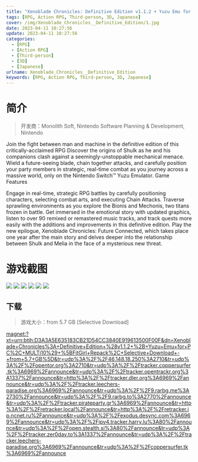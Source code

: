 ```yaml
---
title: "Xenoblade Chronicles: Definitive Edition v1.1.2 + Yuzu Emu for PC"
tags: [RPG, Action RPG, Third-person, 3D, Japanese]
cover: /img/Xenoblade_Chronicles__Definitive_Edition/1.jpg
date: 2023-04-11 10:27:56
update: 2023-04-11 10:27:56
categories: 
  - [RPG]
  - [Action RPG]
  - [Third-person]
  - [3D]
  - [Japanese]
urlname: Xenoblade_Chronicles__Definitive_Edition
keywords: [RPG, Action RPG, Third-person, 3D, Japanese]
---
```

# 简介

> 开发商：Monolith Soft, Nintendo Software Planning & Development, Nintendo

Join the fight between man and machine in the definitive edition of this critically-acclaimed RPG
Discover the origins of Shulk as he and his companions clash against a seemingly-unstoppable mechanical menace. Wield a future-seeing blade, chain together attacks, and carefully position your party members in strategic, real-time combat as you journey across a massive world, only on the Nintendo Switch™ Yuzu Emulator.
Game Features

Engage in real-time, strategic RPG battles by carefully positioning characters, selecting combat arts, and executing Chain Attacks.
Traverse sprawling environments as you explore the Bionis and Mechonis, two titans frozen in battle.
Get immersed in the emotional story with updated graphics, listen to over 90 remixed or remastered music tracks, and track quests more easily with the additions and improvements in this definitive edition.
Play the new epilogue, Xenoblade Chronicles: Future Connected, which takes place one year after the main story and delves deeper into the relationship between Shulk and Melia in the face of a mysterious new threat.

# 游戏截图

![](/img/Xenoblade_Chronicles__Definitive_Edition/2.jpg)
![](/img/Xenoblade_Chronicles__Definitive_Edition/3.jpg)
![](/img/Xenoblade_Chronicles__Definitive_Edition/4.jpg)
![](/img/Xenoblade_Chronicles__Definitive_Edition/5.jpg)
![](/img/Xenoblade_Chronicles__Definitive_Edition/6.jpg)
![](/img/Xenoblade_Chronicles__Definitive_Edition/7.jpg)


## 下载

> 游戏大小：from 5.7 GB [Selective Download]

[magnet:?xt=urn:btih:D3A3A5E635183CB21D54CC3840E919613500F00F&amp;dn=Xenoblade+Chronicles%3A+Definitive+Edition+%28v1.1.2+%2B+Yuzu+Emu+for+PC%2C+MULTi10%29+%5BFitGirl+Repack%2C+Selective+Download+-+from+5.7+GB%5D&amp;tr=udp%3A%2F%2F46.148.18.250%3A2710&amp;tr=udp%3A%2F%2Fopentor.org%3A2710&amp;tr=udp%3A%2F%2Ftracker.coppersurfer.tk%3A6969%2Fannounce&amp;tr=udp%3A%2F%2Ftracker.opentrackr.org%3A1337%2Fannounce&amp;tr=http%3A%2F%2Ftracker.dler.org%3A6969%2Fannounce&amp;tr=udp%3A%2F%2Ftracker.leechers-paradise.org%3A6969%2Fannounce&amp;tr=udp%3A%2F%2F9.rarbg.me%3A2730%2Fannounce&amp;tr=udp%3A%2F%2F9.rarbg.to%3A2770%2Fannounce&amp;tr=udp%3A%2F%2Ftracker.pirateparty.gr%3A6969%2Fannounce&amp;tr=http%3A%2F%2Fretracker.local%2Fannounce&amp;tr=http%3A%2F%2Fretracker.ip.ncnet.ru%2Fannounce&amp;tr=udp%3A%2F%2Fexodus.desync.com%3A6969%2Fannounce&amp;tr=udp%3A%2F%2Fipv4.tracker.harry.lu%3A80%2Fannounce&amp;tr=udp%3A%2F%2Fopen.stealth.si%3A80%2Fannounce&amp;tr=udp%3A%2F%2Ftracker.zer0day.to%3A1337%2Fannounce&amp;tr=udp%3A%2F%2Ftracker.leechers-paradise.org%3A6969%2Fannounce&amp;tr=udp%3A%2F%2Fcoppersurfer.tk%3A6969%2Fannounce](magnet:?xt=urn:btih:D3A3A5E635183CB21D54CC3840E919613500F00F&amp;dn=Xenoblade+Chronicles%3A+Definitive+Edition+%28v1.1.2+%2B+Yuzu+Emu+for+PC%2C+MULTi10%29+%5BFitGirl+Repack%2C+Selective+Download+-+from+5.7+GB%5D&amp;tr=udp%3A%2F%2F46.148.18.250%3A2710&amp;tr=udp%3A%2F%2Fopentor.org%3A2710&amp;tr=udp%3A%2F%2Ftracker.coppersurfer.tk%3A6969%2Fannounce&amp;tr=udp%3A%2F%2Ftracker.opentrackr.org%3A1337%2Fannounce&amp;tr=http%3A%2F%2Ftracker.dler.org%3A6969%2Fannounce&amp;tr=udp%3A%2F%2Ftracker.leechers-paradise.org%3A6969%2Fannounce&amp;tr=udp%3A%2F%2F9.rarbg.me%3A2730%2Fannounce&amp;tr=udp%3A%2F%2F9.rarbg.to%3A2770%2Fannounce&amp;tr=udp%3A%2F%2Ftracker.pirateparty.gr%3A6969%2Fannounce&amp;tr=http%3A%2F%2Fretracker.local%2Fannounce&amp;tr=http%3A%2F%2Fretracker.ip.ncnet.ru%2Fannounce&amp;tr=udp%3A%2F%2Fexodus.desync.com%3A6969%2Fannounce&amp;tr=udp%3A%2F%2Fipv4.tracker.harry.lu%3A80%2Fannounce&amp;tr=udp%3A%2F%2Fopen.stealth.si%3A80%2Fannounce&amp;tr=udp%3A%2F%2Ftracker.zer0day.to%3A1337%2Fannounce&amp;tr=udp%3A%2F%2Ftracker.leechers-paradise.org%3A6969%2Fannounce&amp;tr=udp%3A%2F%2Fcoppersurfer.tk%3A6969%2Fannounce)